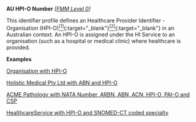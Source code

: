 **AU HPI-O Number**  *[[FMM Level 0](guidance.html)]*

This identifier profile defines an Healthcare Provider Identifier - Organisation (HPI-O)[<sup>[1]</sup>](https://meteor.aihw.gov.au/content/index.phtml/itemId/426830){:target="_blank"}[<sup>[2]</sup>](https://developer.digitalhealth.gov.au/specifications/national-infrastructure/ep-1826-2014/nehta-1163-2010){:target="_blank"} in an Australian context. An HPI-O is assigned under the HI Service to an organisation (such as a hospital or medical clinic) where healthcare is provided.

**Examples**

[Organisation with HPI-O](Organization-example0.html)

[Holistic Medical Pty Ltd with ABN and HPI-O](Organization-example2.html)

[ACME Pathology with NATA Number, ARBN, ABN, ACN, HPI-O, PAI-O and CSP](Organization-f799e349-0385-4fbc-a2aa-b5b50af957ea.html)

[HealthcareService with HPI-O and SNOMED-CT coded specialty](HealthcareService-example0.html)
